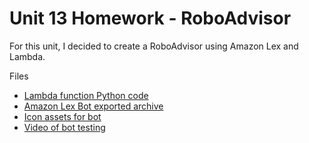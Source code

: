 # Unit 13 Homework - RoboAdvisor

For this unit, I decided to create a RoboAdvisor using Amazon Lex and Lambda.

Files
- [Lambda function Python code](lambda_function.py)
- [Amazon Lex Bot exported archive](RoboAdvisor_Bot_LEX_V1.zip)
- [Icon assets for bot](assets)
- [Video of bot testing](lex_recording.mov)